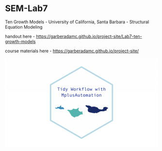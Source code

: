 # SEM-Lab7

Ten Growth Models - University of California, Santa Barbara - Structural Equation Modeling

handout here - https://garberadamc.github.io/project-site/Lab7-ten-growth-models

course materials here - https://garberadamc.github.io/project-site/


![](figures/hex_zoom.6_github.png)
